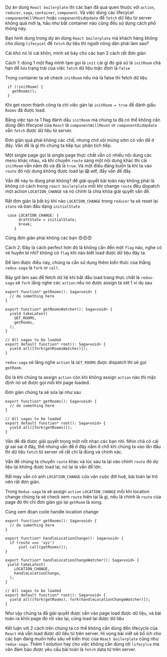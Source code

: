 Dự án dùng `React boilerplate` thì các bạn đã quá quen thuộc với `action`, `reducer`, `saga`, `container`, `component`. Và việc dùng các lifecycel `componentWillMount` hoặc `componentDidUpdate` để `fetch` dữ liệu từ server không quá mới lạ, hầu như bất container nào cũng đều sử dụng cách phổ thông này.

Bạn hình dung trong dự án dùng `React boilerplate` mà khách hàng không cho dùng `lifecycel` để `fetch` dự liệu thì  người nông dân phải làm sao?

Cái khó nó ló cái khôn, mình sẽ bày cho các bạn 2 cách rất đơn giản

Cách 1: dùng 1 một flag mình tạm gọi là `init` cái gì đó giả sử là `initRoom` chả hạn để lưu trạng trái của việc `fetch` dữ  liệu mặc định là `false`

Trong container ta sẽ check `initRoom` nếu mà là false thì fetch dữ liệu 

```
 if (!initRoom) {
   getRooms();
 }
```

Khi get room thành công ta chỉ việc gán lại `initRoom = true` để đánh giấu `Rooms` đã được load. 

Bằng việc tạo ra 1 flag đánh dấu `initRoom` mà chúng ta đã có thể không cần dùng đến lifecycel của `React` là `componentWillMount` or `componentDidUpdate` vẫn `fetch` được dữ liệu từ server.

Đơn giản quá phải không các chế, nhưng chớ vội mừng sớm có vấn đề ở đây. Vấn đề là gì thì chúng ta tiếp tục phân tích tiếp.

Một single page gọi là single page thực chất vẫn có nhiều nội dung các menu khác nhau, và khi chuyển `route` sang một nội dung khác thì cái `initRoom` vẫn nằm đó và đã là `true`. Và một điều đáng buồn là khi ta vào `route` đó nội dung không được load lại :scream: wtf, đấy vấn đề đấy.

Vấn đề này to đùng phải không? để giải quyết bài toán này không phải là không có cách trong `react boilerplate` mỗi khi change `route` đều dispatch một action `LOCATION_CHANGE`  và nó chính là chìa khóa giải quyết vấn đề. 

Rất đơn giản là bất kỳ khi nào `LOCATION_CHANGE` trong `reducer` ta sẽ reset lại `state` và ban đầu dạng `initialState`

```
 case LOCATION_CHANGE: {
      draftState = initialState;
      break;
    }
```

Cũng đơn giản phải không các bạn :heart_eyes::heart_eyes::heart_eyes:

Cách 2: Đây là cách perfect hơn đó là không cần đền một `flag` nào, nghe có vẻ huyền bí nhỉ? không có `flag` khi nào biết load được dữ liệu đây ta. 

Để làm được điều này, chúng ta cần sử dụng thêm kiến thức của thằng `redux-saga` là `fork` or `call`.

Bây giờ làm sao để fetch dữ liệ khi bắt đầu load trang thực chất là `redux-saga` sẽ `fork` lắng nghe các `action` nếu nó được assign ta xét 1 ví dụ sau

```
export function* getRooms(): Saga<void> {
  // do something here
}

export function* getRoomsWatcher(): Saga<void> {
  yield takeLatest(
    GET_ROOMS,
    getRooms,
  );
}

// All sagas to be loaded
export default function* root(): Saga<void> {
  yield all([fork(getRoomsWatcher)]);
}
```

`redux-saga` sẽ lắng nghe `action` là `GET_ROOMS` được dispatch thì sẽ gọi `getRoom`.

Đó là khi chúng ta assign `action` còn khi không assign `action` nào thì mặc định nó sẽ được gọi mỗi khi page loaded.

Đơn giản chúng ta sẽ sửa lại như sau 

```
export function* getRooms(): Saga<void> {
  // do something here
}

// All sagas to be loaded
export default function* root(): Saga<void> {
  yield all([fork(getRooms)]);
}
```

Vấn đề đã được giải quyết trong một nốt nhạc các bạn nhỉ. Nhìn chả có cái gì sai sai ở đây, thế nhưng vấn đề ở đây nằm ở chỗ khi chúng ta vào lần đầu thì dữ liệu `fetch` từ server về rất chi là đúng và chính xác.

Vấn đề chúng ta chuyển `route` khác và lúc sau ta lại vào chính `route` đó dự liệu lại không được load lại, nó lại là vấn đề lớn.

Rất may vẫn có anh `LOCATION_CHANGE` cứu vãn cuộc đời huệ, bài toán lại trở nên rất đơn giản.

Trong `Redux-saga` ta sẽ assign `action` `LOCATION_CHANGE` mỗi khi location change chúng ta sẽ check xem `route` hiện tại là gì, nếu là chính là `route` của page đó thì chỉ đơn giản gọi lại `getRoom` là xong.

Cùng xem đoạn code handle location change 

```
export function* getRooms(): Saga<void> {
  // do something here
}

export function* handleLocationChange(): Saga<void> {
  if (route === 'xyz') 
      yiel call(getRooms());
}

export function* handleLocationChangeWatcher(): Saga<void> {
 yield takeLatest(
    LOCATION_CHANGE,
    handleLocationChange,
  );
}

// All sagas to be loaded
export default function* root(): Saga<void> {
  yield all([fork(getRooms), fork(handleLocationChangeWatcher)]);
}
```


Như vậy chúng ta đã giải quyết được vấn vào page load được dữ liệu, và bài toán ra khỏi page đó rồi vào lại, cũng load lại được dữ liệu

Kết luận với 2 cách trên chúng ta có thể không cần dùng đến lifecycle của `React` mà vẫn load được dữ liệu từ trên server. Hi vọng bài viết sẽ bổ ích cho các bạn đang muốn hiểu sâu về kiến trúc của `React boilerplate` cũng như `redux-saga`. Thêm 1 solution hay cho việc không cần dùng tới `lifecylce` mà vân đảm bảo được yêu cầu bài toán là `fetch` data từ trên server.